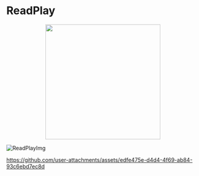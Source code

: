 # ReadPlay

<p align="center">
  <img width="300" src="https://github.com/user-attachments/assets/13be489c-746d-40a3-9a27-511ca0a57b27">
</p>

![ReadPlayImg](https://github.com/user-attachments/assets/8171bb02-6804-417f-80f8-70d2ef4c6ca0)


https://github.com/user-attachments/assets/edfe475e-d4d4-4f69-ab84-93c6ebd7ec8d

